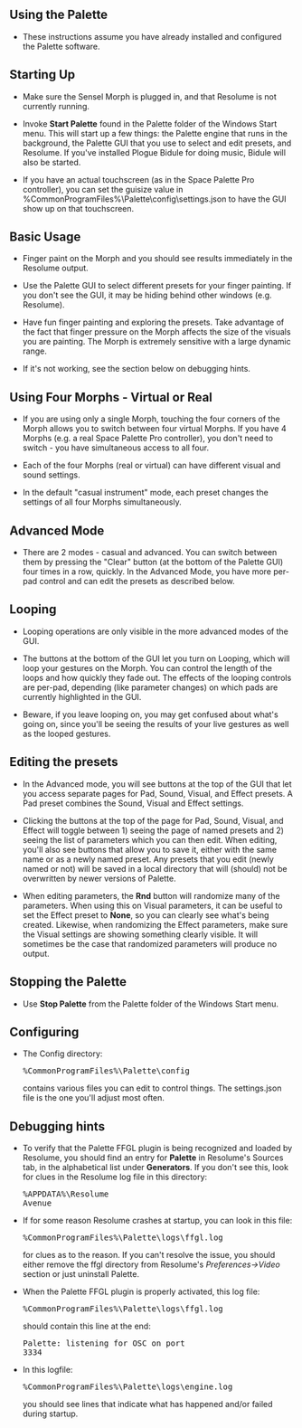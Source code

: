 ## Using the Palette

- These instructions assume you have already installed and configured the Palette software.

## Starting Up

- Make sure the Sensel Morph is plugged in, and that Resolume is not currently running.

- Invoke <b>Start Palette</b> found in the Palette folder of the Windows Start menu.  This will start up a few things: the Palette engine that runs in the background, the Palette GUI that you use to select and edit presets, and Resolume.  If you've installed Plogue Bidule for doing music, Bidule will also be started.

- If you have an actual touchscreen (as in the Space Palette Pro controller), you can set the guisize value in %CommonProgramFiles%\Palette\config\settings.json to have the GUI show up on that touchscreen.

## Basic Usage

- Finger paint on the Morph and you should see results immediately in the Resolume output.

- Use the Palette GUI to select different presets for your
finger painting.  If you don't see the GUI, it may be hiding behind other windows (e.g. Resolume).

- Have fun finger painting and exploring the presets.  Take advantage of the fact
that finger pressure on the Morph affects the size of the visuals you are painting.
The Morph is extremely sensitive with a large dynamic range.

- If it's not working, see the section below on debugging hints.

## Using Four Morphs - Virtual or Real

- If you are using only a single Morph, touching the four corners of the Morph
allows you to switch between four virtual Morphs.
If you have 4 Morphs (e.g. a real Space Palette Pro controller),
you don't need to switch - you have simultaneous access to all four.

- Each of the four Morphs (real or virtual) can have different visual and sound settings.

- In the default "casual instrument" mode, each preset changes the settings of all four Morphs simultaneously.

## Advanced Mode

- There are 2 modes - casual and advanced.  You can switch between them by pressing the "Clear" button (at the bottom of the Palette GUI) four times in a row, quickly.
In the Advanced Mode, you have more per-pad control and can edit the presets as described below.

## Looping

- Looping operations are only visible in the more advanced modes of the GUI.

- The buttons at the bottom of the GUI let you turn on Looping, which will loop your
gestures on the Morph.  You can control the length of the loops and how quickly they fade out.
The effects of the looping controls are per-pad, depending (like parameter changes) on which pads are currently highlighted in the GUI.

- Beware, if you leave looping on, you may get confused about what's going on, since you'll be seeing
the results of your live gestures as well as the looped gestures.

## Editing the presets

- In the Advanced mode, you will see buttons at the top of the GUI that let you access
separate pages for Pad, Sound, Visual, and Effect presets.
A Pad preset combines the Sound, Visual and Effect settings.

- Clicking the buttons at the top of the page for Pad, Sound, Visual, and Effect will toggle
between 1) seeing the page of named presets and 2) seeing the list of parameters which you can 
then edit.  When editing, you'll also see buttons that allow you to save it, either with the same
name or as a newly named preset.  Any presets that you edit (newly named or not) will be saved
in a local directory that will (should) not be overwritten by newer versions of Palette.

- When editing parameters, the <b>Rnd</b> button will randomize many of the parameters.
When using this on Visual parameters, it can be useful to set the Effect preset to <b>None</b>,
so you can clearly see what's being created.  Likewise, when randomizing the Effect parameters,
make sure the Visual settings are showing something clearly visible.  It will sometimes be the
case that randomized parameters will produce no output.

## Stopping the Palette

- Use <b>Stop Palette</b> from the Palette folder of the Windows Start menu.

## Configuring

- The Config directory: <pre>%CommonProgramFiles%\Palette\config</pre>
contains various files you can edit to control things.
The settings.json file is the one you'll adjust most often.

## Debugging hints

- To verify that the Palette FFGL plugin is being recognized and loaded by Resolume,
you should find an entry for <b>Palette</b> in Resolume's Sources tab, in the alphabetical list under <b>Generators</b>.
If you don't see this, look for clues in the Resolume log file in this directory: <pre>%APPDATA%\Resolume Avenue</pre>

- If for some reason Resolume crashes at startup,
you can look in this file: <pre>%CommonProgramFiles%\Palette\logs\ffgl.log</pre>
for clues as to the reason.  If you can't resolve the issue,
you should either remove the ffgl directory from Resolume's <i>Preferences->Video</i> section or just uninstall Palette.

- When the Palette FFGL plugin is properly activated, this log file: <pre>%CommonProgramFiles%\Palette\logs\ffgl.log</pre>
should contain this line at the end: <pre>Palette: listening for OSC on port 3334</pre>

- In this logfile: <pre>%CommonProgramFiles%\Palette\logs\engine.log</pre>
you should see lines that indicate what has happened and/or failed during startup.